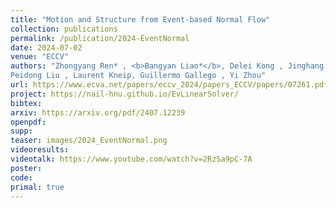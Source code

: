 ```yaml
---
title: "Motion and Structure from Event-based Normal Flow"
collection: publications
permalink: /publication/2024-EventNormal
date: 2024-07-02
venue: "ECCV"
authors: "Zhongyang Ren* , <b>Bangyan Liao*</b>, Delei Kong , Jinghang Li ,
Peidong Liu , Laurent Kneip, Guillermo Gallego , Yi Zhou"
url: https://www.ecva.net/papers/eccv_2024/papers_ECCV/papers/07261.pdf
project: https://nail-hnu.github.io/EvLinearSolver/
bibtex: 
arxiv: https://arxiv.org/pdf/2407.12239
openpdf: 
supp: 
teaser: images/2024_EventNormal.png
videoresults: 
videotalk: https://www.youtube.com/watch?v=2RzSa9pC-7A
poster: 
code: 
primal: true
---
```

